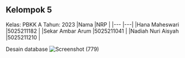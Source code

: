 ## Kelompok 5
Kelas: PBKK A
Tahun: 2023
|Nama  |NRP  |
|---  |---|
|Hana Maheswari  |5025211182  |
|Sekar Ambar Arum  |5025211041  |
|Nadiah Nuri Aisyah  |5025211210  |

Desain database
![Screenshot (779)](https://github.com/nadiah2323/Final-Project-Pemrograman-Berbasis-Kerangka-Kerja/assets/90591077/0ceb57b6-c137-4ab9-b780-0d254183e7d1)

